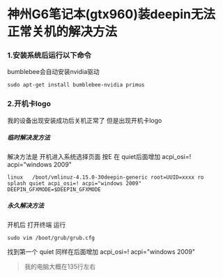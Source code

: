# 神州G6笔记本(gtx960)装deepin无法正常关机的解决方法

### 1.安装系统后运行以下命令
bumblebee会自动安装nvidia驱动
```shell
sudo apt-get install bumblebee-nvidia primus 
```

### 2.开机卡logo
我的设备出现安装成功后关机正常了 但是出现开机卡logo
##### 临时解决发方法
解决方法是 开机进入系统选择页面 按E
在 quiet后面增加 acpi_osi=! acpi="windows 2009"
```shell
linux	/boot/vmlinuz-4.15.0-30deepin-generic root=UUID=xxxx ro  splash quiet acpi_osi=! acpi="windows 2009" DEEPIN_GFXMODE=$DEEPIN_GFXMODE
```
##### 永久解决方法
开机后 打开终端 运行
```shell
sudo vim /boot/grub/grub.cfg
```
找到第一个 quiet 同样在后面增加 acpi_osi=! acpi="windows 2009"
>我的电脑大概在135行左右
